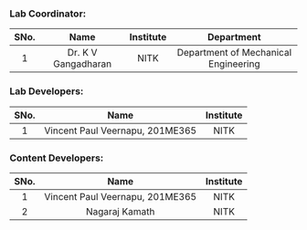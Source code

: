 <!-- Remove all lines above this line before making changes to the file -->

### Lab Coordinator:

| SNo. |        Name         | Institute |              Department              |
| :--: | :-----------------: | :-------: | :----------------------------------: |
|  1   | Dr. K V Gangadharan |   NITK    | Department of Mechanical Engineering |

### Lab Developers:

| SNo. |              Name               | Institute |
| :--: | :-----------------------------: | :-------: |
|  1   | Vincent Paul Veernapu, 201ME365 |   NITK    |

### Content Developers:

| SNo. |              Name               | Institute |
| :--: | :-----------------------------: | :-------: |
|  1   | Vincent Paul Veernapu, 201ME365 |   NITK    |
|  2   |         Nagaraj Kamath          |   NITK    |
